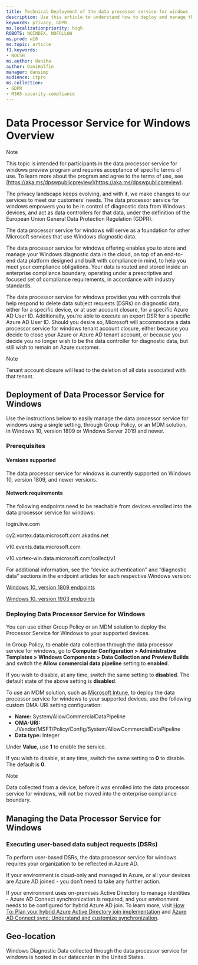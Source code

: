```yaml
---
title: Technical Deployment of the data processor service for windows 
description: Use this article to understand how to deploy and manage the data processor service for windows.
keywords: privacy, GDPR
ms.localizationpriority: high
ROBOTS: NOINDEX, NOFOLLOW
ms.prod: w10
ms.topic: article
f1.keywords:
- NOCSH
ms.author: daniha
author: DaniHalfin
manager: dansimp
audience: itpro
ms.collection: 
- GDPR
- M365-security-compliance
---
```


# Data Processor Service for Windows Overview 

>[!NOTE]
>This topic is intended for participants in the data processor service for windows preview program and requires acceptance of specific terms of use. To learn
more about the program and agree to the terms of use, see [https://aka.ms/dpswpublicpreview](https://aka.ms/dpswpublicpreview).

The privacy landscape keeps evolving, and with it, we make changes to our services to meet our customers’ needs. 
The data processor service for windows empowers you to be in control of diagnostic data from Windows devices, and act as data controllers for that data, under the definition of the European Union General Data Protection Regulation (GDPR). 

The data processor service for windows will serve as a foundation for other Microsoft services that use Windows diagnostic data. 

The data processor service for windows offering enables you to store and manage your Windows diagnostic data in the cloud, on top of an end-to-end data platform designed and built with compliance in mind, to help you meet your compliance obligations. 
Your data is routed and stored inside an enterprise compliance boundary, operating under a prescriptive and focused set of compliance requirements, in accordance with industry standards. 

The data processor service for windows provides you with controls that help respond to delete data subject requests (DSRs) on diagnostic data, either for a specific device, or at user account closure, for a specific Azure AD User ID. Additionally, you’re able to execute an export DSR for a specific Azure AD User ID. 
Should you desire so, Microsoft will accommodate a data processor service for windows tenant account closure, either because you decide to close your Azure or Azure AD tenant account, or because you decide you no longer wish to be the data controller for diagnostic data, but still wish to remain an Azure customer. 

>[!Note]
>Tenant account closure will lead to the deletion of all data associated with that tenant. 

## Deployment of Data Processor Service for Windows
Use the instructions below to easily manage the data processor service for windows using a single setting, through Group Policy, or an MDM solution, in Windows 10, version 1809 or Windows Server 2019 and newer. 

### Prerequisites 
#### Versions supported 
The data processor service for windows is currently supported on Windows 10, version 1809, and newer versions.

#### Network requirements 
The following endpoints need to be reachable from devices enrolled into the data processor service for windows:
 
 login.live.com

 cy2.vortex.data.microsoft.com.akadns.net 

 v10.events.data.microsoft.com 

 v10.vortex-win.data.microsoft.com/collect/v1 

For additional information, see the “device authentication” and “diagnostic data” sections in the endpoint articles for each respective Windows version: 

[Windows 10, version 1809 endpoints](https://docs.microsoft.com/windows/privacy/manage-windows-1809-endpoints)

[Windows 10, version 1903 endpoints](https://docs.microsoft.com/windows/privacy/manage-windows-1903-endpoints)

### Deploying Data Processor Service for Windows
You can use either Group Policy or an MDM solution to deploy the Processor Service for Windows to your supported devices.

In Group Policy, to enable data collection through the data processor service for windows, go to **Computer Configuration > Administrative Templates > Windows Components > Data Collection and Preview Builds** and switch the **Allow commercial data pipeline** setting to **enabled**. 

If you wish to disable, at any time, switch the same setting to **disabled**. The default state of the above setting is **disabled**.

To use an MDM solution, such as [Microsoft Intune](https://docs.microsoft.com/intune/custom-settings-windows-10), to deploy the data processor service for windows to your supported devices, use the following custom OMA-URI setting configuration:

- **Name:** System/AllowCommercialDataPipeline 
- **OMA-URI:** ./Vendor/MSFT/Policy/Config/System/AllowCommercialDataPipeline 
- **Data type:** Integer 

Under **Value**, use **1** to enable the service. 

If you wish to disable, at any time, switch the same setting to **0** to disable. The default is **0**. 

>[!Note]
>Data collected from a device, before it was enrolled into the data processor service for windows, will not be moved into the enterprise compliance boundary. 

## Managing the Data Processor Service for Windows 
### Executing user-based data subject requests (DSRs) 
To perform user-based DSRs, the data processor service for windows requires your organization to be reflected in Azure AD. 

If your environment is cloud-only and managed in Azure, or all your devices are Azure AD joined - you don’t need to take any further action. 

If your environment uses on-premises Active Directory to manage identities - Azure AD Connect synchronization is required, and your environment needs to be configured for hybrid Azure AD join. 
To learn more, visit [How To: Plan your hybrid Azure Active Directory join implementation](https://docs.microsoft.com/azure/active-directory/devices/hybrid-azuread-join-plan) and [Azure AD Connect sync: Understand and customize synchronization](https://docs.microsoft.com/azure/active-directory/hybrid/how-to-connect-sync-whatis). 

## Geo-location 
Windows Diagnostic Data collected through the data processor service for windows is hosted in our datacenter in the United States.
